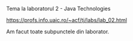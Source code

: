 Tema la laboratorul 2 - Java Technologies 

https://profs.info.uaic.ro/~acf/tj/labs/lab_02.html

Am facut toate subpunctele din laborator.
